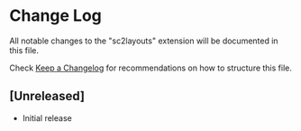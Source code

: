 # Change Log

All notable changes to the "sc2layouts" extension will be documented in this file.

Check [Keep a Changelog](http://keepachangelog.com/) for recommendations on how to structure this file.

## [Unreleased]

* Initial release
